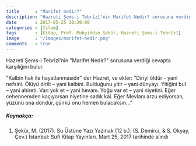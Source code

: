 ```yaml
---
title      : "Marifet nedir?"
description: "Hazreti Şems-i Tebrîzî'nin Marifet Nedir? sorusuna verdiği cevapta karşılığını bulur."
date       : 2017-05-25 10:30:00
categories : [İslam]
tags       : [Kitap, Prof. Muhyiddin Şekûr, Hazreti Şems-i Tebrîzî]
image      : "/images/marifet-nedir.png"
comments   : true
---
```


Hazreti Şems-i Tebrîzî'nin "Marifet Nedir?" sorusuna verdiği cevapta karşılığını bulur.

"Kalbin hak ile hayatlanmasıdır" der Hazret, ve ekler: "Diriyi öldür - yani nefsini. Ölüyü dirilt – yani kalbini. Bulduğunu yitir – yani dünyayı. Yitiğini bul – yani ahireti. Varı yok et – yani hevanı. Yoğu var et – yani niyetini. Eğer cehennemden kaçıyorsan niyetine sadık kal. Eğer Mevlanı arzu ediyorsan, yüzünü ona döndür, çünkü onu hemen bulacaksın..."

##### Kaynakça:

1. Şekûr, M. (2017). Su Üstüne Yazı Yazmak (12 b.). (S. Demirci, & S. Okyay, Çev.) İstanbul: Sufi Kitap Yayınları. Mart 25, 2017 tarihinde alındı